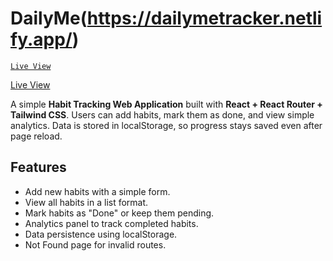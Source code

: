 # DailyMe(https://dailymetracker.netlify.app/)

[`Live View`](https://dailymetracker.netlify.app/)

<a href="https://dailymetracker.netlify.app/" name="Live View">Live View</a>

A simple **Habit Tracking Web Application** built with **React + React Router + Tailwind CSS**.
Users can add habits, mark them as done, and view simple analytics. Data is stored in localStorage, so progress stays saved even after page reload.

## Features

- Add new habits with a simple form.
- View all habits in a list format.
- Mark habits as "Done" or keep them pending.
- Analytics panel to track completed habits.
- Data persistence using localStorage.
- Not Found page for invalid routes.
